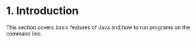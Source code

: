 # 1. Introduction

This section covers basic features of Java and how to run programs on the command line.
